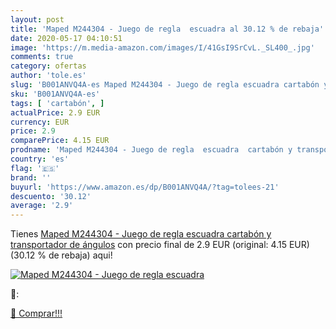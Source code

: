 ```yaml
---
layout: post
title: 'Maped M244304 - Juego de regla  escuadra al 30.12 % de rebaja'
date: 2020-05-17 04:10:51
image: 'https://m.media-amazon.com/images/I/41GsI9SrCvL._SL400_.jpg'
comments: true
category: ofertas
author: 'tole.es'
slug: 'B001ANVQ4A-es Maped M244304 - Juego de regla escuadra cartabón y...'
sku: 'B001ANVQ4A-es'
tags: [ 'cartabón', ]
actualPrice: 2.9 EUR
currency: EUR
price: 2.9
comparePrice: 4.15 EUR
prodname: 'Maped M244304 - Juego de regla  escuadra  cartabón y transportador de ángulos'
country: 'es'
flag: '🇪🇸'
brand: ''
buyurl: 'https://www.amazon.es/dp/B001ANVQ4A/?tag=tolees-21'
descuento: '30.12'
average: '2.9'
---
```


Tienes [Maped M244304 - Juego de regla  escuadra  cartabón y transportador de ángulos](https://www.amazon.es/dp/B001ANVQ4A/?tag=tolees-21) con precio final de  2.9 EUR (original: 4.15 EUR) (30.12 %  de rebaja) aqui!

[![Maped M244304 - Juego de regla  escuadra](https://m.media-amazon.com/images/I/41GsI9SrCvL._SL400_.jpg)](https://www.amazon.es/dp/B001ANVQ4A/?tag=tolees-21)

🔎:


[🛒 Comprar!!!](https://www.amazon.es/dp/B001ANVQ4A/?tag=tolees-21)
